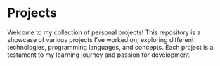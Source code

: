 # Projects
Welcome to my collection of personal projects! This repository is a showcase of various projects I've worked on, exploring different technologies, programming languages, and concepts. Each project is a testament to my learning journey and passion for development.
